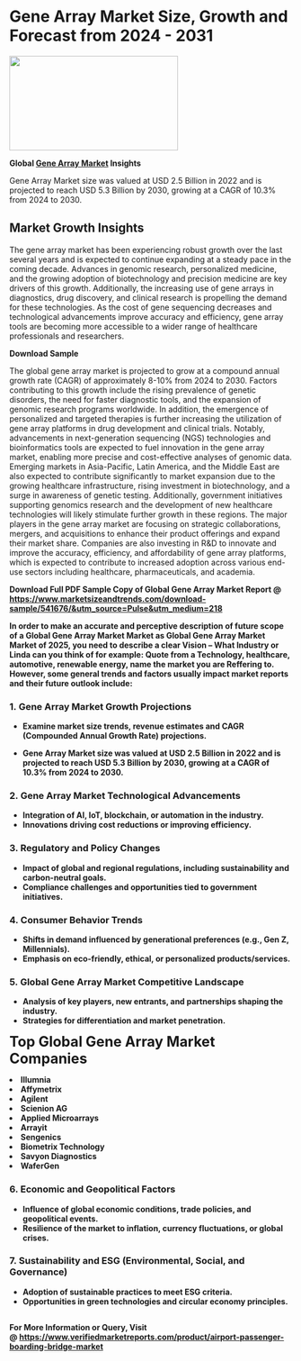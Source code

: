 <H1>Gene Array Market Size, Growth and Forecast from 2024 - 2031</H1><img class="aligncenter size-medium wp-image-584254" src="https://thirdeyenews.in/wp-content/uploads/2024/09/Global-Market-Research-300x168.jpeg" alt="" width="300" height="168" /><p><strong>Global&nbsp;<a href="https://www.marketsizeandtrends.com/download-sample/541676/&amp;utm_source=Pulse&amp;utm_medium=218">Gene Array Market</a> Insights</strong></p><p>Gene Array Market size was valued at USD 2.5 Billion in 2022 and is projected to reach USD 5.3 Billion by 2030, growing at a CAGR of 10.3% from 2024 to 2030.</p><p><h2>Market Growth Insights</h2> <p>The gene array market has been experiencing robust growth over the last several years and is expected to continue expanding at a steady pace in the coming decade. Advances in genomic research, personalized medicine, and the growing adoption of biotechnology and precision medicine are key drivers of this growth. Additionally, the increasing use of gene arrays in diagnostics, drug discovery, and clinical research is propelling the demand for these technologies. As the cost of gene sequencing decreases and technological advancements improve accuracy and efficiency, gene array tools are becoming more accessible to a wider range of healthcare professionals and researchers.</p> <p><strong>Download Sample</strong></p> <p>The global gene array market is projected to grow at a compound annual growth rate (CAGR) of approximately 8-10% from 2024 to 2030. Factors contributing to this growth include the rising prevalence of genetic disorders, the need for faster diagnostic tools, and the expansion of genomic research programs worldwide. In addition, the emergence of personalized and targeted therapies is further increasing the utilization of gene array platforms in drug development and clinical trials. Notably, advancements in next-generation sequencing (NGS) technologies and bioinformatics tools are expected to fuel innovation in the gene array market, enabling more precise and cost-effective analyses of genomic data. Emerging markets in Asia-Pacific, Latin America, and the Middle East are also expected to contribute significantly to market expansion due to the growing healthcare infrastructure, rising investment in biotechnology, and a surge in awareness of genetic testing. Additionally, government initiatives supporting genomics research and the development of new healthcare technologies will likely stimulate further growth in these regions. The major players in the gene array market are focusing on strategic collaborations, mergers, and acquisitions to enhance their product offerings and expand their market share. Companies are also investing in R&D to innovate and improve the accuracy, efficiency, and affordability of gene array platforms, which is expected to contribute to increased adoption across various end-use sectors including healthcare, pharmaceuticals, and academia. <p><strong></p><p><span class=""><strong>Download Full PDF Sample Copy of Global Gene Array Market Report</strong> @ <a href="https://www.marketsizeandtrends.com/download-sample/541676/&amp;utm_source=Pulse&amp;utm_medium=218" target="_blank">https://www.marketsizeandtrends.com/download-sample/541676/&amp;utm_source=Pulse&amp;utm_medium=218</a></span></p><p>In order to make an accurate and perceptive description of future scope of a Global&nbsp;Gene Array Market Market as Global&nbsp;Gene Array Market Market of 2025, you need to describe a clear Vision &ndash; What Industry or Linda can you think of for example: Quote from a Technology, healthcare, automotive, renewable energy, name the market you are Reffering to. However, some general trends and factors usually impact market reports and their future outlook include:</p><h3>1.&nbsp;<strong>Gene Array Market Growth Projections</strong></h3><ul><li>Examine market size trends, revenue estimates and CAGR (Compounded Annual Growth Rate) projections.</li><li><p>Gene Array Market size was valued at USD 2.5 Billion in 2022 and is projected to reach USD 5.3 Billion by 2030, growing at a CAGR of 10.3% from 2024 to 2030.</p></li></ul><h3>2.&nbsp;<strong>Gene Array Market Technological Advancements</strong></h3><ul><li>Integration of AI, IoT, blockchain, or automation in the industry.</li><li>Innovations driving cost reductions or improving efficiency.</li></ul><h3>3.&nbsp;<strong>Regulatory and Policy Changes</strong></h3><ul><li>Impact of global and regional regulations, including sustainability and carbon-neutral goals.</li><li>Compliance challenges and opportunities tied to government initiatives.</li></ul><h3>4.&nbsp;<strong>Consumer Behavior Trends</strong></h3><ul><li>Shifts in demand influenced by generational preferences (e.g., Gen Z, Millennials).</li><li>Emphasis on eco-friendly, ethical, or personalized products/services.</li></ul><h3>5.&nbsp;<strong>Global Gene Array Market Competitive Landscape</strong></h3><ul><li>Analysis of key players, new entrants, and partnerships shaping the industry.</li><li>Strategies for differentiation and market penetration.</li></ul><p data-pm-slice="1 1 []"><span style="color: inherit; font-family: inherit; font-size: 25px;">Top Global Gene Array Market Companies</span></p><div class="" data-test-id=""><p><li>Illumnia</li><li> Affymetrix</li><li> Agilent</li><li> Scienion AG</li><li> Applied Microarrays</li><li> Arrayit</li><li> Sengenics</li><li> Biometrix Technology</li><li> Savyon Diagnostics</li><li> WaferGen</li></p></div><h3>6.&nbsp;<strong>Economic and Geopolitical Factors</strong></h3><ul><li>Influence of global economic conditions, trade policies, and geopolitical events.</li><li>Resilience of the market to inflation, currency fluctuations, or global crises.</li></ul><h3>7.&nbsp;<strong>Sustainability and ESG (Environmental, Social, and Governance)</strong></h3><ul><li>Adoption of sustainable practices to meet ESG criteria.</li><li>Opportunities in green technologies and circular economy principles.</li></ul><h2><strong style="font-size: 14px;">For More Information or Query, Visit @&nbsp;</strong><a style="background-color: #ffffff; font-size: 14px;" href="https://www.marketsizeandtrends.com/report/gene-array-market/" target="_blank">https://www.verifiedmarketreports.com/product/airport-passenger-boarding-bridge-market</a></h2>
